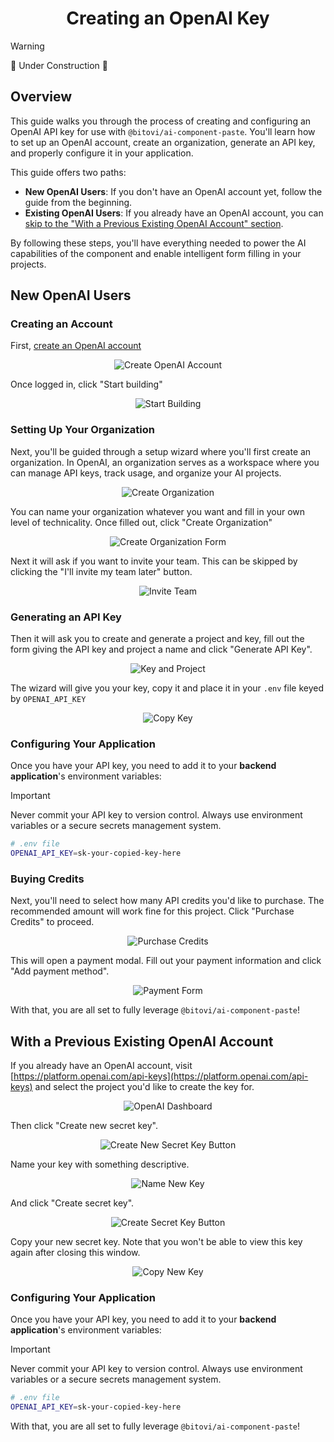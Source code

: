 <div align="center">
  <h1>Creating an OpenAI Key</h1>
</div>

> [!Warning]
>
> 🚧 Under Construction 🚧

## Overview

This guide walks you through the process of creating and configuring an OpenAI API key for use with `@bitovi/ai-component-paste`. You'll learn how to set up an OpenAI account, create an organization, generate an API key, and properly configure it in your application.

This guide offers two paths:

- **New OpenAI Users**: If you don't have an OpenAI account yet, follow the guide from the beginning.
- **Existing OpenAI Users**: If you already have an OpenAI account, you can [skip to the "With a Previous Existing OpenAI Account" section](#with-a-previous-existing-openai-account).

By following these steps, you'll have everything needed to power the AI capabilities of the component and enable intelligent form filling in your projects.

## New OpenAI Users

### Creating an Account

First, [create an OpenAI account](https://auth.openai.com/create-account)

<div align="center">
  <img src="./images/create-open-ai-account.png" alt="Create OpenAI Account" />
</div>

Once logged in, click "Start building"

<div align="center">
  <img src="./images/start-building.png" alt="Start Building" />
</div>

### Setting Up Your Organization

Next, you'll be guided through a setup wizard where you'll first create an organization. In OpenAI, an organization serves as a workspace where you can manage API keys, track usage, and organize your AI projects.

<div align="center">
  <img src="./images/create-an-organization.png" alt="Create Organization" />
</div>

You can name your organization whatever you want and fill in your own level of technicality. Once filled out, click "Create Organization"

<div align="center">
  <img src="./images/create.png" alt="Create Organization Form" />
</div>

Next it will ask if you want to invite your team. This can be skipped by clicking the "I'll invite my team later" button.

<div align="center">
  <img src="./images/invite-my-team.png" alt="Invite Team" />
</div>

### Generating an API Key

Then it will ask you to create and generate a project and key, fill out the form giving the API key and project a name and click "Generate API Key".

<div align="center">
  <img src="./images/key-and-project.png" alt="Key and Project" />
</div>

The wizard will give you your key, copy it and place it in your `.env` file keyed by `OPENAI_API_KEY`

<div align="center">
  <img src="./images/copy-key.png" alt="Copy Key" />
</div>

### Configuring Your Application

Once you have your API key, you need to add it to your **backend application**'s environment variables:

> [!IMPORTANT]
> Never commit your API key to version control. Always use environment variables or a secure secrets management system.

```bash
# .env file
OPENAI_API_KEY=sk-your-copied-key-here
```

### Buying Credits

Next, you'll need to select how many API credits you'd like to purchase. The recommended amount will work fine for this project. Click "Purchase Credits" to proceed.

<div align="center">
  <img src="./images/buying-credits.png" alt="Purchase Credits" />
</div>

This will open a payment modal. Fill out your payment information and click "Add payment method".

<div align="center">
  <img src="./images/payment-form.png" alt="Payment Form" />
</div>

With that, you are all set to fully leverage `@bitovi/ai-component-paste`!

## With a Previous Existing OpenAI Account

If you already have an OpenAI account, visit [https://platform.openai.com/api-keys](https://platform.openai.com/api-keys) and select the project you'd like to create the key for.

<div align="center">
  <img src="./images/dashboard.png" alt="OpenAI Dashboard" />
</div>

Then click "Create new secret key".

<div align="center">
  <img src="./images/new-secret-key.png" alt="Create New Secret Key Button" />
</div>

Name your key with something descriptive.

<div align="center">
  <img src="./images/name-new-key.png" alt="Name New Key" />
</div>

And click "Create secret key".

<div align="center">
  <img src="./images/create-new-secret-key.png" alt="Create Secret Key Button" />
</div>

Copy your new secret key. Note that you won't be able to view this key again after closing this window.

<div align="center">
  <img src="./images/copy-new-key.png" alt="Copy New Key" />
</div>

### Configuring Your Application

Once you have your API key, you need to add it to your **backend application**'s environment variables:

> [!IMPORTANT]
> Never commit your API key to version control. Always use environment variables or a secure secrets management system.

```bash
# .env file
OPENAI_API_KEY=sk-your-copied-key-here
```

With that, you are all set to fully leverage `@bitovi/ai-component-paste`!
